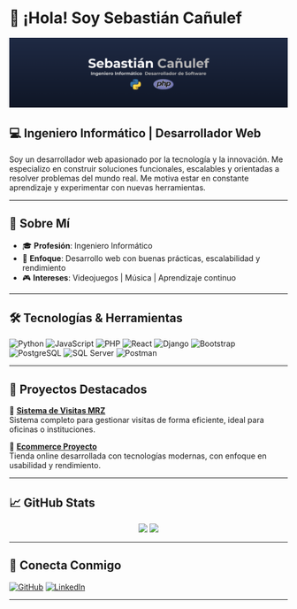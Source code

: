 # 👋 ¡Hola! Soy Sebastián Cañulef

![Banner](https://raw.githubusercontent.com/SebaCanulef/SebaCanulef/main/banner2.png)

## 💻 Ingeniero Informático | Desarrollador Web

Soy un desarrollador web apasionado por la tecnología y la innovación. Me especializo en construir soluciones funcionales, escalables y orientadas a resolver problemas del mundo real. Me motiva estar en constante aprendizaje y experimentar con nuevas herramientas.

---

## 🚀 Sobre Mí

- 🎓 **Profesión**: Ingeniero Informático  
- 🧠 **Enfoque**: Desarrollo web con buenas prácticas, escalabilidad y rendimiento  
- 🎮 **Intereses**: Videojuegos | Música | Aprendizaje continuo  

---

## 🛠️ Tecnologías & Herramientas

![Python](https://img.shields.io/badge/Python-3776AB?style=for-the-badge&logo=python&logoColor=white)
![JavaScript](https://img.shields.io/badge/JavaScript-F7DF1E?style=for-the-badge&logo=javascript&logoColor=black)
![PHP](https://img.shields.io/badge/PHP-777BB4?style=for-the-badge&logo=php&logoColor=white)
![React](https://img.shields.io/badge/React-61DAFB?style=for-the-badge&logo=react&logoColor=black)
![Django](https://img.shields.io/badge/Django-092E20?style=for-the-badge&logo=django&logoColor=white)
![Bootstrap](https://img.shields.io/badge/Bootstrap-7952B3?style=for-the-badge&logo=bootstrap&logoColor=white)  
![PostgreSQL](https://img.shields.io/badge/PostgreSQL-336791?style=for-the-badge&logo=postgresql&logoColor=white)
![SQL Server](https://img.shields.io/badge/SQL%20Server-CC2927?style=for-the-badge&logo=microsoft-sql-server&logoColor=white)
![Postman](https://img.shields.io/badge/Postman-FF6C37?style=for-the-badge&logo=postman&logoColor=white)

---

## 🌟 Proyectos Destacados

🔹 **[Sistema de Visitas MRZ](https://github.com/SebaCanulef/sistema-visitas-mrz)**  
Sistema completo para gestionar visitas de forma eficiente, ideal para oficinas o instituciones.

🔹 **[Ecommerce Proyecto](https://github.com/SebaCanulef/ecommerce-proyecto)**  
Tienda online desarrollada con tecnologías modernas, con enfoque en usabilidad y rendimiento.

---

## 📈 GitHub Stats

<div align="center">
  <img src="https://github-readme-stats.vercel.app/api?username=SebaCanulef&show_icons=true&theme=dark&hide_border=true" width="48%" />
  <img src="https://github-readme-stats.vercel.app/api/top-langs/?username=SebaCanulef&layout=compact&theme=dark&hide_border=true" width="48%" />
</div>

---

## 🤝 Conecta Conmigo

[![GitHub](https://img.shields.io/badge/GitHub-%23121011.svg?style=for-the-badge&logo=github&logoColor=white)](https://github.com/SebaCanulef)
[![LinkedIn](https://img.shields.io/badge/LinkedIn-%230077B5.svg?style=for-the-badge&logo=linkedin&logoColor=white)](https://www.linkedin.com/in/sebastian-canulef)

---
